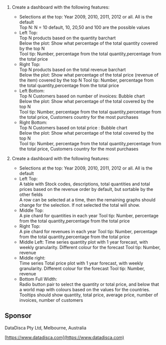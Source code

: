 1. Create a dashboard with the following features:  
      
    * Selections at the top:
        Year 2009, 2010, 2011, 2012 or all. All is the default  
        Top N: N = 10 default, 10, 20,50 and 100 are the possible values        
    * Left Top:  
        Top N products based on the quantity barchart  
        Below the plot:   Show what percentage of the total quantity covered by the top N  
        Tool tip: Number, percentage from the total quantity,percentage from the total price         
    * Right Top:  
        Top N products based on the total revenue barchart  
        Below the plot: Show what percentage of the total price (revenue of the item) covered by the top N
        Tool tip: Number, percentage from the total quantity,percentage from the total price
    * Left Bottom:  
        Top N Customers based on number of invoices: Bubble chart   
        Below the plot: Show what percentage of the total covered by the top N  
        Tool tip: Number, percentage from the total quantity,percentage from the total price, Customers country for the most purchases
    * Right Bottom:     
        Top N Customers based on total price : Bubble chart   
        Below the plot: Show what percentage of the total covered by the top N  
        Tool tip: Number, percentage from the total quantity,percentage from the total price, Customers country for the most purchases

2.  Create a dashboard with the following features:
    * Selections at the top:
        Year 2009, 2010, 2011, 2012 or all. All is the default
    * Left Top:  
        A table with Stock codes, descriptions, total quantities and total prices based on the revenue order by default, 
        but sortable by the other fields         
        A row can be selected at a time, then the remaining graphs should change for the selection. If not selected the total will show. 
    * Middle Top:  
        A pie chard for quantities in each year
        Tool tip: Number, percentage from the total quantity,percentage from the total price
    * Right Top:  
        A pie chard for revenues in each year
        Tool tip: Number, percentage from the total quantity,percentage from the total price    
    * Middle Left:
        Time series quantity plot with 1 year forecast, with weekly granularity. Different colour for the forecast
        Tool tip: Number, revenue
    * Middle right:     
        Time series Total price plot with 1 year forecast, with weekly granularity. Different colour for the forecast
        Tool tip: Number, revenue
    * Bottom Full Width:  
        Radio button pair to select the quantity or total price, 
        and below that a world map with colours based on the values for the countries.
        Tooltips should show quantity, total price, average price, number of invoices, number of customers 
         
## Sponsor
DataDisca Pty Ltd, Melbourne, Australia

[https://www.datadisca.com](https://www.datadisca.com)

        
          
        
    
 
